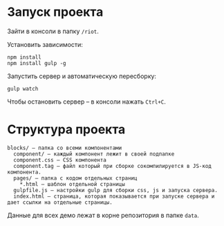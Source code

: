 # Запуск проекта

Зайти в консоли в папку `/riot`.

Установить зависимости:

    npm install
    npm install gulp -g

Запустить сервер и автоматическую пересборку:

    gulp watch

Чтобы остановить сервер – в консоли нажать `Ctrl+C`.

# Структура проекта

    blocks/ – папка со всеми компонентами
      component/ – каждый компонент лежит в своей подпапке
      component.css – CSS компонента
      component.tag – файл который при сборке сокомпилируется в JS-код компонента.
      pages/ – папка с кодом отдельных страниц
        *.html – шаблон отдельной страницы
      gulpfile.js – настройки gulp для сборки css, js и запуска сервера.
      index.html – страница, которая показывается при запуске сервера и дает ссылки на отдельные страницы.

Данные для всех демо лежат в корне репозитория в папке `data`.
